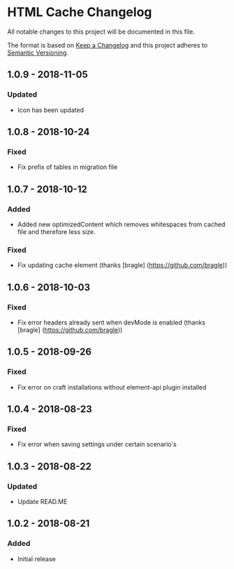 # HTML Cache Changelog

All notable changes to this project will be documented in this file.

The format is based on [Keep a Changelog](http://keepachangelog.com/) and this project adheres to [Semantic Versioning](http://semver.org/).

## 1.0.9 - 2018-11-05

### Updated
- Icon has been updated

## 1.0.8 - 2018-10-24

### Fixed
- Fix prefix of tables in migration file

## 1.0.7 - 2018-10-12

### Added
- Added new optimizedContent which removes whitespaces from cached file and therefore less size. 

### Fixed
- Fix updating cache element (thanks [bragle] (https://github.com/bragle))

## 1.0.6 - 2018-10-03

### Fixed
- Fix error headers already sent when devMode is enabled (thanks [bragle] (https://github.com/bragle))

## 1.0.5 - 2018-09-26

### Fixed
- Fix error on craft installations without element-api plugin installed

## 1.0.4 - 2018-08-23

### Fixed
- Fix error when saving settings under certain scenario's

## 1.0.3 - 2018-08-22

### Updated
- Update READ.ME

## 1.0.2 - 2018-08-21

### Added
- Initial release
